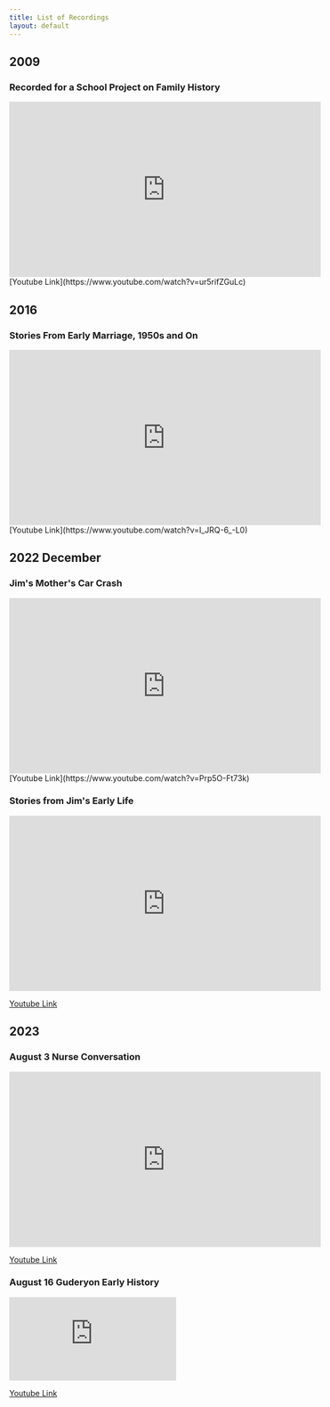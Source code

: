 ```yaml
---
title: List of Recordings
layout: default
---
```


## 2009 

### Recorded for a School Project on Family History

<iframe width="560" height="315" src="https://www.youtube.com/embed/ur5rifZGuLc?si=ZCEzRu7c-pO6jAuw" title="YouTube video player" frameborder="0" allow="accelerometer; autoplay; clipboard-write; encrypted-media; gyroscope; picture-in-picture; web-share" allowfullscreen></iframe>
[Youtube Link](https://www.youtube.com/watch?v=ur5rifZGuLc)


## 2016 

### Stories From Early Marriage, 1950s and On

<iframe width="560" height="315" src="https://www.youtube.com/embed/I_JRQ-6_-L0" title="2016 Early Marriage 1950s On" frameborder="0" allow="accelerometer; autoplay; clipboard-write; encrypted-media; gyroscope; picture-in-picture; web-share" allowfullscreen></iframe>
[Youtube Link](https://www.youtube.com/watch?v=I_JRQ-6_-L0)


## 2022 December

### Jim's Mother's Car Crash

<iframe width="560" height="315" src="https://www.youtube.com/embed/Prp5O-Ft73k" title="2022 December 1 Car Crash Aftermath Story" frameborder="0" allow="accelerometer; autoplay; clipboard-write; encrypted-media; gyroscope; picture-in-picture; web-share" allowfullscreen></iframe>
[Youtube Link](https://www.youtube.com/watch?v=Prp5O-Ft73k)


### Stories from Jim's Early Life

<iframe width="560" height="315" src="https://www.youtube.com/embed/qY7cThp4HH4" title="2022 December Jim Early Life" frameborder="0" allow="accelerometer; autoplay; clipboard-write; encrypted-media; gyroscope; picture-in-picture; web-share" allowfullscreen></iframe>

[Youtube Link](https://www.youtube.com/watch?v=qY7cThp4HH4)


## 2023 

### August 3 Nurse Conversation

<iframe width="560" height="315" src="https://www.youtube.com/embed/2Zkuo60w0MQ" title="2023 August 3 Nurse Conversation" frameborder="0" allow="accelerometer; autoplay; clipboard-write; encrypted-media; gyroscope; picture-in-picture; web-share" allowfullscreen></iframe>

[Youtube Link](https://www.youtube.com/watch?v=2Zkuo60w0MQ)


### August 16 Guderyon Early History

<iframe src="https://www.youtube.com/embed/Ei0lm0OWywQ" title="2023 August 16 Guderyon Early History" frameborder="0" allow="accelerometer; autoplay; clipboard-write; encrypted-media; gyroscope; picture-in-picture; web-share" allowfullscreen></iframe>

[Youtube Link](https://www.youtube.com/watch?v=Ei0lm0OWywQ)


